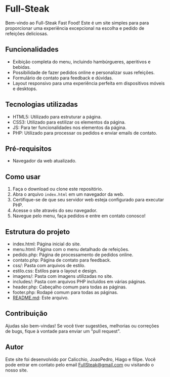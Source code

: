 # Full-Steak

Bem-vindo ao Full-Steak Fast Food! Este é um site simples  para para proporcionar uma experiência excepcional na escolha e pedido de refeições deliciosas.

## Funcionalidades

- Exibição completa do menu, incluindo hambúrgueres, aperitivos e bebidas.
- Possibilidade de fazer pedidos online e personalizar suas refeições.
- Formulário de contato para feedback e dúvidas.
- Layout responsivo para uma experiência perfeita em dispositivos móveis e desktops.

## Tecnologias utilizadas

- HTML5: Utilizado para estruturar a página.
- CSS3: Utilizado para estilizar os elementos da página.
- JS: Para ter funcionalidades nos elementos da página.
- PHP: Utilizado para processar os pedidos e enviar emails de contato.

## Pré-requisitos

- Navegador da web atualizado.

## Como usar

1. Faça o download ou clone este repositório.
2. Abra o arquivo `index.html` em um navegador da web.
3. Certifique-se de que seu servidor web esteja configurado para executar PHP.
4. Acesse o site através do seu navegador.
5. Navegue pelo menu, faça pedidos e entre em contato conosco!

## Estrutura do projeto

- index.html: Página inicial do site.
- menu.html: Página com o menu detalhado de refeições.
- pedido.php: Página de processamento de pedidos online.
- contato.php: Página de contato para feedback.
- css/: Pasta com arquivos de estilo.
- estilo.css: Estilos para o layout e design.
- imagens/: Pasta com imagens utilizadas no site.
- includes/: Pasta com arquivos PHP incluídos em várias páginas.
- header.php: Cabeçalho comum para todas as páginas.
- footer.php: Rodapé comum para todas as páginas.
- [README.md](http://readme.md/): Este arquivo.

## Contribuição

Ajudas são bem-vindas! Se você tiver sugestões, melhorias ou correções de bugs, fique à vontade para enviar um "pull request".

## Autor

Este site foi desenvolvido por Calicchio, JoaoPedro, Hiago e filipe. Você pode entrar em contato pelo email FullSteak@gmail.com ou visitando o nosso site.
